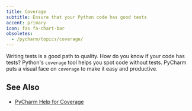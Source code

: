 ```yaml
---
title: Coverage
subtitle: Ensure that your Python code has good tests
accent: primary
icon: fas fa-chart-bar
obsoletes:
  - /pycharm/topics/coverage/
---
```


Writing tests is a good path to quality. How do you know if your code has tests? Python's
`coverage` tool helps you spot code without tests. PyCharm puts a visual face on `coverage`
to make it easy and productive.

## See Also

- [PyCharm Help for Coverage](https://www.jetbrains.com/help/pycharm/coverage.html)
